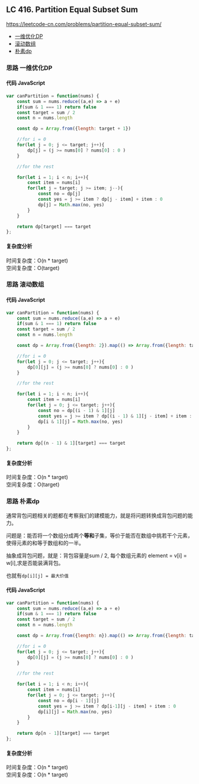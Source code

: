## LC 416. Partition Equal Subset Sum
https://leetcode-cn.com/problems/partition-equal-subset-sum/
- [一维优化DP](#思路-一维优化DP)
- [滚动数组](#思路-滚动数组)
- [朴素dp](#思路-朴素dp)

### 思路 一维优化DP

#### 代码 JavaScript

```JavaScript
var canPartition = function(nums) {
    const sum = nums.reduce((a,e) => a + e)
    if(sum & 1 === 1) return false
    const target = sum / 2
    const n = nums.length

    const dp = Array.from({length: target + 1})

    //for i = 0
    for(let j = 0; j <= target; j++){
        dp[j] = (j >= nums[0] ? nums[0] : 0 )
    }

    //for the rest

    for(let i = 1; i < n; i++){
        const item = nums[i]
        for(let j = target; j >= item; j--){
            const no = dp[j]
            const yes = j >= item ? dp[j - item] + item : 0
            dp[j] = Math.max(no, yes)
        }
    }

    return dp[target] === target
};

```

#### 复杂度分析
时间复杂度：O(n * target)   
空间复杂度：O(target)


### 思路 滚动数组

#### 代码 JavaScript

```JavaScript
var canPartition = function(nums) {
    const sum = nums.reduce((a,e) => a + e)
    if(sum & 1 === 1) return false
    const target = sum / 2
    const n = nums.length

    const dp = Array.from({length: 2}).map(() => Array.from({length: target + 1}))

    //for i = 0
    for(let j = 0; j <= target; j++){
        dp[0][j] = (j >= nums[0] ? nums[0] : 0 )
    }

    //for the rest

    for(let i = 1; i < n; i++){
        const item = nums[i]
        for(let j = 0; j <= target; j++){
            const no = dp[(i - 1) & 1][j]
            const yes = j >= item ? dp[(i - 1) & 1][j - item] + item : 0
            dp[i & 1][j] = Math.max(no, yes)
        }
    }

    return dp[(n - 1) & 1][target] === target
};

```

#### 复杂度分析
时间复杂度：O(n * target)   
空间复杂度：O(target)

   
### 思路 朴素dp
通常背包问题相关的题都在考察我们的建模能力，就是将问题转换成背包问题的能力。

问题是：能否将一个数组分成两个**等和**子集，等价于能否在数组中挑若干个元素，使得元素的和等于数组和的一半。  

抽象成背包问题，就是：背包容量是sum / 2, 每个数组元素的 element = v[i] = w[i],求是否能装满背包。   

也就有`dp[i][j] = 最大价值`
#### 代码 JavaScript

```JavaScript
var canPartition = function(nums) {
    const sum = nums.reduce((a,e) => a + e)
    if(sum & 1 === 1) return false
    const target = sum / 2
    const n = nums.length

    const dp = Array.from({length: n}).map(() => Array.from({length: target + 1}))

    //for i = 0
    for(let j = 0; j <= target; j++){
        dp[0][j] = (j >= nums[0] ? nums[0] : 0 )
    }

    //for the rest

    for(let i = 1; i < n; i++){
        const item = nums[i]
        for(let j = 0; j <= target; j++){
            const no = dp[i - 1][j]
            const yes = j >= item ? dp[i-1][j - item] + item : 0
            dp[i][j] = Math.max(no, yes)
        }
    }

    return dp[n - 1][target] === target
};

```

#### 复杂度分析
时间复杂度：O(n * target) </br>
空间复杂度：O(n * target)
